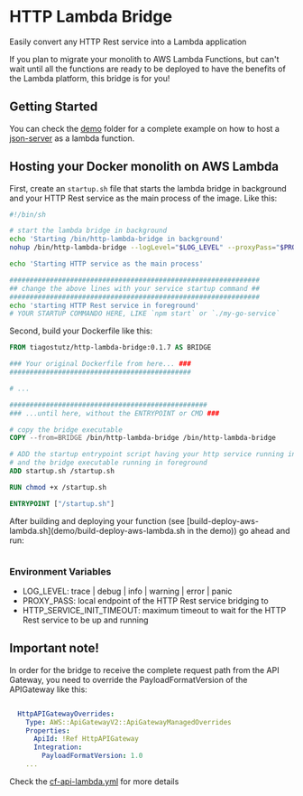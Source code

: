 # HTTP Lambda Bridge

Easily convert any HTTP Rest service into a Lambda application

If you plan to migrate your monolith to AWS Lambda Functions, but can't wait until all the functions are ready to be deployed to have the benefits of the Lambda platform, this bridge is for you!

## Getting Started

You can check the [demo](demo) folder for a complete example on how to host a [json-server](https://www.npmjs.com/package/json-server) as a lambda function.

## Hosting your Docker monolith on AWS Lambda 

First, create an `startup.sh` file that starts the lambda bridge in background and your HTTP Rest service as the main process of the image. Like this:
```bash
#!/bin/sh

# start the lambda bridge in background
echo 'Starting /bin/http-lambda-bridge in background'
nohup /bin/http-lambda-bridge --logLevel="$LOG_LEVEL" --proxyPass="$PROXY_PASS" --httpServiceInitTimeout=$HTTP_SERVICE_INIT_TIMEOUT  & # start the http service

echo 'Starting HTTP service as the main process'

##############################################################
## change the above lines with your service startup command ##
##############################################################
echo 'starting HTTP Rest service in foreground'
# YOUR STARTUP COMMANDO HERE, LIKE `npm start` or `./my-go-service`
```

Second, build your Dockerfile like this:

```Dockerfile
FROM tiagostutz/http-lambda-bridge:0.1.7 AS BRIDGE

### Your original Dockerfile from here... ###
#############################################

# ...

#################################################
### ...until here, without the ENTRYPOINT or CMD ###

# copy the bridge executable
COPY --from=BRIDGE /bin/http-lambda-bridge /bin/http-lambda-bridge

# ADD the startup entrypoint script having your http service running in background
# and the bridge executable running in foreground
ADD startup.sh /startup.sh

RUN chmod +x /startup.sh

ENTRYPOINT ["/startup.sh"]

```

After building and deploying your function (see [build-deploy-aws-lambda.sh](demo/build-deploy-aws-lambda.sh in the demo)) go ahead and run:
```bash

```
### Environment Variables

- LOG_LEVEL: trace | debug | info | warning | error | panic
- PROXY_PASS: local endpoint of the HTTP Rest service bridging to
- HTTP_SERVICE_INIT_TIMEOUT: maximum timeout to wait for the HTTP Rest service to be up and running


## Important note!

In order for the bridge to receive the complete request path from the API Gateway, you need to override the PayloadFormatVersion of the APIGateway like this:

```yaml

  HttpAPIGatewayOverrides:
    Type: AWS::ApiGatewayV2::ApiGatewayManagedOverrides
    Properties: 
      ApiId: !Ref HttpAPIGateway
      Integration: 
        PayloadFormatVersion: 1.0
    ...
```

Check the [cf-api-lambda.yml](demo/cf-api-lambda.yml) for more details

